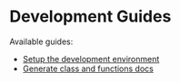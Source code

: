 # Development Guides

Available guides:

 * [Setup the development environment](!v2/guides/setup_environment)
 * [Generate class and functions docs](!v2/guides/apigen)